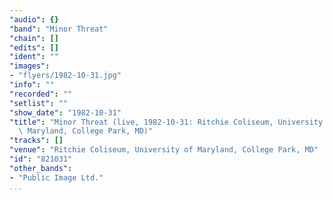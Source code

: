 ```yaml
---
"audio": {}
"band": "Minor Threat"
"chain": []
"edits": []
"ident": ""
"images":
- "flyers/1982-10-31.jpg"
"info": ""
"recorded": ""
"setlist": ""
"show_date": "1982-10-31"
"title": "Minor Threat (live, 1982-10-31: Ritchie Coliseum, University of\
  \ Maryland, College Park, MD)"
"tracks": []
"venue": "Ritchie Coliseum, University of Maryland, College Park, MD"
"id": "821031"
"other_bands":
- "Public Image Ltd."
...
```

